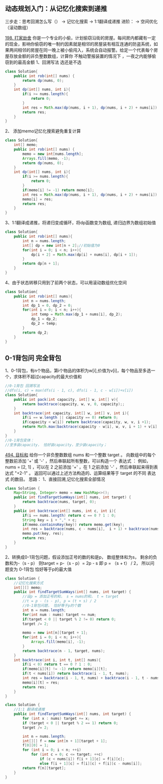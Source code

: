 ## 动态规划入门：从记忆化搜索到递推

三步走：思考回溯怎么写（） -> 记忆化搜索 -> 1:1翻译成递推
进阶： -> 空间优化（滚动数组）

[198. 打家劫舍](https://leetcode.cn/problems/house-robber/)
你是一个专业的小偷，计划偷窃沿街的房屋。每间房内都藏有一定的现金，影响你偷窃的唯一制约因素就是相邻的房屋装有相互连通的防盗系统，如果两间相邻的房屋在同一晚上被小偷闯入，系统会自动报警。给定一个代表每个房屋存放金额的非负整数数组，计算你 不触动警报装置的情况下 ，一夜之内能够偷窃到的最高金额
1、回溯写法 选还是不选

```java
class Solution{
    public int rob(int[] nums) {
        return dp(nums, 0);
    }
    int dp(int[] nums, int i){
        if(i >= nums.length){
            return 0;
        }
        int res = Math.max(dp(nums, i + 1), dp(nums, i + 2) + nums[i]);
        return res;
    }
}
```

2、 添加memo记忆化搜索避免重复计算

```java
class Solution{
    int[] memo;
    public int rob(int[] nums) {
        memo = new int[nums.length];
        Arrays.fill(memo, -1);
        return dp(nums, 0);
    }
    int dp(int[] nums, int i){
        if(i >= nums.length){
            return 0;
        }
        if(memo[i] != -1) return memo[i];
        int res = Math.max(dp(nums, i + 1), dp(nums, i + 2) + nums[i]);
        memo[i] = res;
        return res;
    }
}
```

3、1:1翻译成递推，将递归变成循环，将dp函数变为数组, 递归边界为数组初始值

```java
class Solution{
    public int rob(int[] nums){
        int n = nums.length;
        int[] dp = new int[n + 2];//初始值为0
        for(int i = 0; i < n; i++){
            dp[i + 2] = Math.max(dp[i] + nums[i], dp[i + 1]);
        }
        return dp[n + 1];
    }
}
```

4、由于状态转移只用到了前两个状态，可以用滚动数组优化空间

```java
class Solution{
    public int rob(int[] nums){
        int n = nums.length;
        int dp_1 = 0, dp_2 = 0;
        for(int i = 0; i < n; i++){
            int temp = Math.max(dp_1 + nums[i], dp_2);
            dp_1 = dp_2;
            dp_2 = temp;
        }
        return dp_2;
    }
}
```

## 0-1背包问 完全背包

1、0-1背包，有n个物品，第i个物品的体积为w[i],价值为v[i]，每个物品至多选一个，求体积不超过capacity的最大价值和

```java
//0-1背包 回溯写法
//dfs(i, c) = max(dfs(i - 1, c), dfs(i - 1, c - w[i])+v[i])
class Solution{
    public int pack(int capacity, int[] w, int[] v){
        return backtrace(capacity, w, v, 0, capacity);;
    }
    int backtrace(int capacity, int[] w, int[] v, int i){
        if(i == w.length || capacity == 0) return 0;
        if(capacity < w[i]) return backtrace(capacity, w, v, i +1);
        return Math.max(backtrace(capacity - w[i], w, v, i + 1) + v[i], backtrace(capacity, w, v, i +1));
    }
}
//0-1背包变体：
//至多装capacity， 恰好装capacity，至少装capacity；
```

[494. 目标和](https://leetcode.cn/problems/target-sum/)
    给你一个非负整数数组 nums 和一个整数 target 。
    向数组中的每个整数前添加 '+' 或 '-' ，然后串联起所有整数，可以构造一个 表达式 ：
    例如，nums = [2, 1] ，可以在 2 之前添加 '+' ，在 1 之前添加 '-' ，然后串联起来得到表达式 "+2-1" 。
    返回可以通过上述方法构造的、运算结果等于 target 的不同 表达式 的数目。
思路：
1、直接回溯,记忆化搜索全部情况
```java
class Solution {
    Map<String, Integer> memo = new HashMap<>();
    public int findTargetSumWays(int[] nums, int target) {
        return backtrace(nums, target, 0);
    }
    public int backtrace(int[] nums, int c, int i){
        if(i == nums.length) return c == 0 ? 1 : 0;
        String key = i + "," + c;
        if(memo.containsKey(key)) return memo.get(key);
        int res = backtrace(nums, c - nums[i],  i + 1) + backtrace(nums, c + nums[i], i + 1);
        memo.put(key, res);
        return res;
    }
}
```
2、转换成0-1背包问题，假设添加正号的数的和是p， 数组整体和为s， 剩余的负数和为-（s - p） 则target = p-（s - p）= 2p - s
即 p = （s + t） / 2， 所以问题变为 0-1背包 恰好等于p的最大值
```java
class Solution {
    //记忆化搜索方式
    int[][] memo;
    public int findTargetSumWays(int[] nums, int target) {
        //设p = 添加正号的和， s = nums的和， t = target
        //t = p - (s - p), p = (t + s) / 2
        //0-1背包问题， 恰好等于p的个数
        int n = nums.length;
        for(int num : nums) target += num;
        if(target < 0 || target % 2 != 0) return 0;
        target /= 2;
        
        memo = new int[n][target + 1];
        for(int i = 0; i < n; i++){
            Arrays.fill(memo[i], -1);
        }
        return backtrace(n - 1, target, nums);
    }
    int backtrace(int i, int t, int[] nums){
        if(i < 0) return t == 0 ? 1 : 0;
        if(memo[i][t] != -1) return memo[i][t];
        if(t < nums[i]) return backtrace(i - 1, t, nums);
        int res = backtrace(i - 1, t, nums) + backtrace(i - 1, t - nums[i], nums);
        memo[i][t] = res;
        return res;
    }
}
```

```java
class Solution {
    //1:1 翻译成递推
    public int findTargetSumWays(int[] nums, int target) {
        for (int x : nums) target += x;
        if (target < 0 || target % 2 == 1) return 0;
        target /= 2;

        int n = nums.length;
        int[][] f = new int[n + 1][target + 1];
        f[0][0] = 1;
        for (int i = 0; i < n; ++i)
            for (int c = 0; c <= target; ++c)
                if (c < nums[i]) f[i + 1][c] = f[i][c];
                else f[i + 1][c] = f[i][c] + f[i][c - nums[i]];
        return f[n][target];
    }
}
```